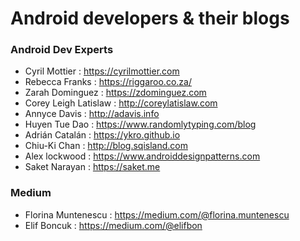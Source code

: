 # Android developers & their blogs

### Android Dev Experts
- Cyril Mottier :  https://cyrilmottier.com
- Rebecca Franks : https://riggaroo.co.za/
- Zarah Dominguez :  https://zdominguez.com
- Corey Leigh Latislaw :  http://coreylatislaw.com
- Annyce Davis : http://adavis.info
- Huyen Tue Dao : https://www.randomlytyping.com/blog
- Adrián Catalán : https://ykro.github.io
- Chiu-Ki Chan : http://blog.sqisland.com
- Alex lockwood : https://www.androiddesignpatterns.com
- Saket Narayan : https://saket.me

### Medium 
- Florina Muntenescu : https://medium.com/@florina.muntenescu
- Elif Boncuk : https://medium.com/@elifbon
